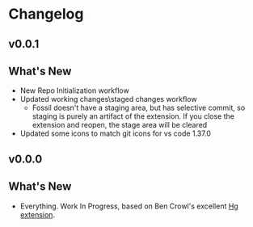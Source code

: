 Changelog
=============================================

v0.0.1
---------------------------------------------
## What's New
- New Repo Initialization workflow
- Updated working changes\staged changes workflow
    - Fossil doesn't have a staging area, but has selective commit, so staging is purely an artifact of the extension. If you close the extension and reopen, the stage area will be cleared
- Updated some icons to match git icons for vs code 1.37.0


v0.0.0
---------------------------------------------
## What's New
- Everything. Work In Progress, based on Ben Crowl's excellent [Hg extension](https://github.com/mrcrowl/vscode-hg/).

